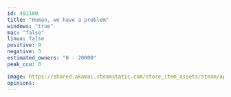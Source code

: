 ```yaml
---
id: 491100
title: "Human, we have a problem"
windows: "true"
mac: "false"
linux: false
positive: 9
negative: 3
estimated_owners: "0 - 20000"
peak_ccu: 0

image: https://shared.akamai.steamstatic.com/store_item_assets/steam/apps/491100/header.jpg?t=1471229893
opinions:
---
```


